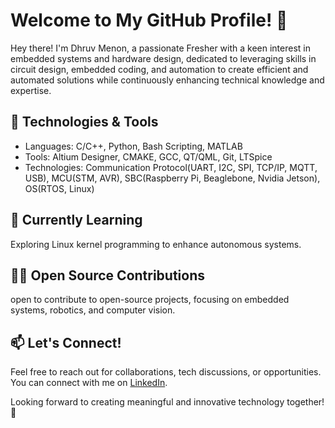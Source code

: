 # Welcome to My GitHub Profile! 👋

Hey there! I'm Dhruv Menon, a passionate Fresher with a keen interest in embedded systems and hardware design, dedicated to leveraging skills in circuit design, embedded coding, and automation to create efficient and automated solutions while continuously enhancing technical knowledge and expertise.

## 🔧 Technologies & Tools
- Languages: C/C++, Python, Bash Scripting, MATLAB
- Tools: Altium Designer, CMAKE, GCC, QT/QML, Git, LTSpice
- Technologies: Communication Protocol(UART, I2C, SPI, TCP/IP, MQTT, USB), MCU(STM, AVR), SBC(Raspberry Pi, Beaglebone, Nvidia Jetson), OS(RTOS, Linux)

## 🌱 Currently Learning
Exploring Linux kernel programming to enhance autonomous systems.

## 👨‍💻 Open Source Contributions
open to contribute to open-source projects, focusing on embedded systems, robotics, and computer vision.

## 📫 Let's Connect!
Feel free to reach out for collaborations, tech discussions, or opportunities. You can connect with me on [LinkedIn](https://www.linkedin.com/in/dhruv--menon/).

Looking forward to creating meaningful and innovative technology together! 🚀

